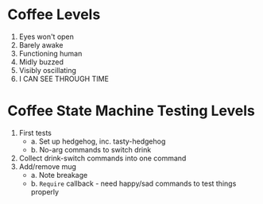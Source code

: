# Coffee Levels

1. Eyes won't open
2. Barely awake
3. Functioning human
4. Midly buzzed
5. Visibly oscillating
6. I CAN SEE THROUGH TIME

# Coffee State Machine Testing Levels

1. First tests
   - a. Set up hedgehog, inc. tasty-hedgehog
   - b. No-arg commands to switch drink
2. Collect drink-switch commands into one command
3. Add/remove mug
   - a. Note breakage
   - b. `Require` callback - need happy/sad commands to test things properly
